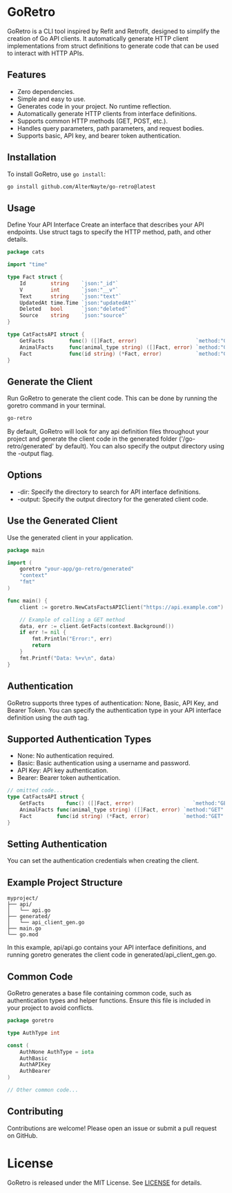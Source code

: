 # GoRetro

GoRetro is a CLI tool inspired by Refit and Retrofit, designed to simplify the creation of Go API clients. 
It automatically generate HTTP client implementations from struct definitions to generate code that can be used to
interact with HTTP APIs.

## Features
- Zero dependencies.
- Simple and easy to use.
- Generates code in your project. No runtime reflection.
- Automatically generate HTTP clients from interface definitions.
- Supports common HTTP methods (GET, POST, etc.).
- Handles query parameters, path parameters, and request bodies.
- Supports basic, API key, and bearer token authentication.


## Installation

To install GoRetro, use `go install`:

```sh
go install github.com/AlterNayte/go-retro@latest
```

## Usage
Define Your API Interface
Create an interface that describes your API endpoints. Use struct tags to specify the HTTP method, path, and other details.

```go
package cats

import "time"

type Fact struct {
    Id        string    `json:"_id"`
    V         int       `json:"__v"`
    Text      string    `json:"text"`
    UpdatedAt time.Time `json:"updatedAt"`
    Deleted   bool      `json:"deleted"`
    Source    string    `json:"source"`
}

type CatFactsAPI struct {
    GetFacts        func() ([]Fact, error)                   `method:"GET" path:"/facts"`
    AnimalFacts     func(animal_type string) ([]Fact, error) `method:"GET" path:"/facts" query:"animal_type"`
    Fact            func(id string) (*Fact, error)           `method:"GET" path:"/facts/{id}"`
}
```

## Generate the Client
Run GoRetro to generate the client code. This can be done by running the goretro command in your terminal.

```sh
go-retro
```
By default, GoRetro will look for any api definition files throughout your project and generate the client code in the 
generated folder ('/go-retro/generated' by default). You can also specify the output directory using the -output flag.


## Options
- -dir: Specify the directory to search for API interface definitions.
- -output: Specify the output directory for the generated client code.



## Use the Generated Client
Use the generated client in your application.

```go
package main

import (
    goretro "your-app/go-retro/generated"
    "context"
    "fmt"
)

func main() {
    client := goretro.NewCatsFactsAPIClient("https://api.example.com")

    // Example of calling a GET method
    data, err := client.GetFacts(context.Background())
    if err != nil {
        fmt.Println("Error:", err)
        return
    }
    fmt.Printf("Data: %+v\n", data)
}
```

## Authentication
GoRetro supports three types of authentication: None, Basic, API Key, and Bearer Token. You can specify the 
authentication type in your API interface definition using the *auth* tag.

## Supported Authentication Types
- None: No authentication required.
- Basic: Basic authentication using a username and password.
- API Key: API key authentication.
- Bearer: Bearer token authentication.


```go
// omitted code...
type CatFactsAPI struct {
	GetFacts       func() ([]Fact, error)                   `method:"GET" path:"/facts" auth:"Bearer`
	AnimalFacts func(animal_type string) ([]Fact, error) `method:"GET" path:"/facts" query:"animal_type" auth:"API`
	Fact        func(id string) (*Fact, error)           `method:"GET" path:"/facts/{id}" auth:"Basic`
}
```

## Setting Authentication
You can set the authentication credentials when creating the client.



## Example Project Structure

```
myproject/
├── api/
│   └── api.go
├── generated/
│   └── api_client_gen.go
├── main.go
└── go.mod
```

In this example, api/api.go contains your API interface definitions, and running goretro generates the client code in generated/api_client_gen.go.

## Common Code
GoRetro generates a base file containing common code, such as authentication types and helper functions. Ensure this file is included in your project to avoid conflicts.

```go
package goretro

type AuthType int

const (
    AuthNone AuthType = iota
    AuthBasic
    AuthAPIKey
    AuthBearer
)

// Other common code...
```

## Contributing
Contributions are welcome! Please open an issue or submit a pull request on GitHub.

# License
GoRetro is released under the MIT License. See [LICENSE](LICENSE) for details.
